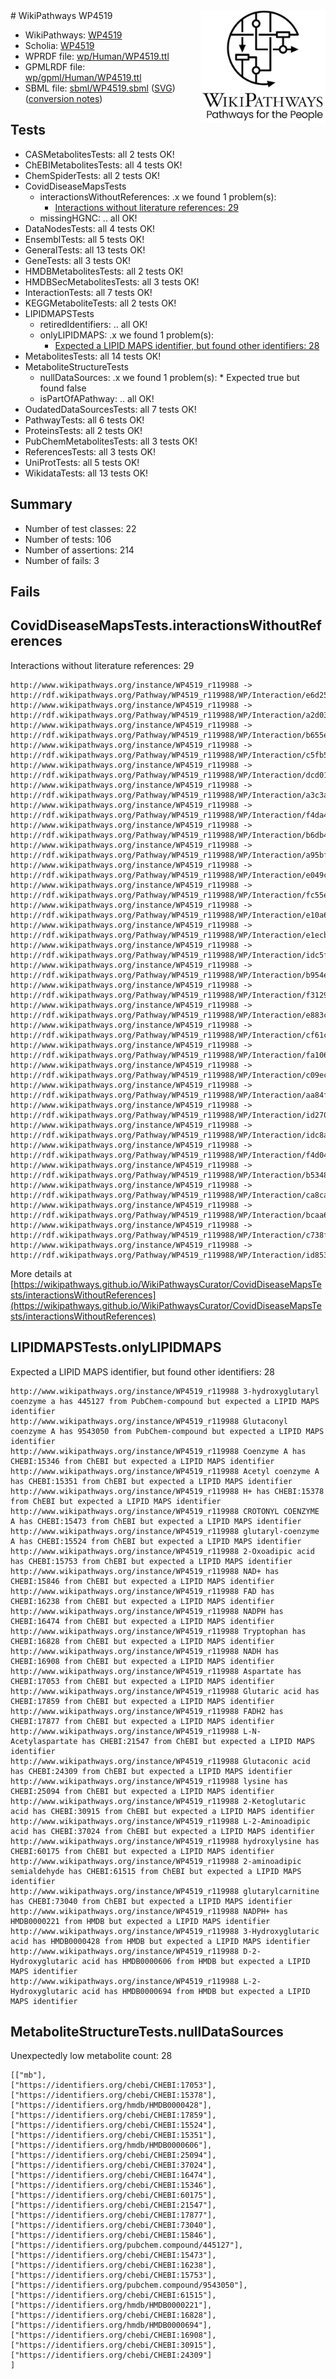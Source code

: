 <img style="float: right; width: 200px" src="../logo.png" />
# WikiPathways WP4519

* WikiPathways: [WP4519](https://identifiers.org/wikipathways:WP4519)
* Scholia: [WP4519](https://scholia.toolforge.org/wikipathways/WP4519)
* WPRDF file: [wp/Human/WP4519.ttl](../wp/Human/WP4519.ttl)
* GPMLRDF file: [wp/gpml/Human/WP4519.ttl](../wp/gpml/Human/WP4519.ttl)
* SBML file: [sbml/WP4519.sbml](../sbml/WP4519.sbml) ([SVG](../sbml/WP4519.svg)) ([conversion notes](../sbml/WP4519.txt))

## Tests
* CASMetabolitesTests: all 2 tests OK!
* ChEBIMetabolitesTests: all 4 tests OK!
* ChemSpiderTests: all 2 tests OK!
* CovidDiseaseMapsTests
    * interactionsWithoutReferences: .x we found 1 problem(s):
        * [Interactions without literature references: 29](#9701cd09)
    * missingHGNC: .. all OK!
* DataNodesTests: all 4 tests OK!
* EnsemblTests: all 5 tests OK!
* GeneralTests: all 13 tests OK!
* GeneTests: all 3 tests OK!
* HMDBMetabolitesTests: all 2 tests OK!
* HMDBSecMetabolitesTests: all 3 tests OK!
* InteractionTests: all 7 tests OK!
* KEGGMetaboliteTests: all 2 tests OK!
* LIPIDMAPSTests
    * retiredIdentifiers: .. all OK!
    * onlyLIPIDMAPS: .x we found 1 problem(s):
        * [Expected a LIPID MAPS identifier, but found other identifiers: 28](#d0bfb69f)
* MetabolitesTests: all 14 tests OK!
* MetaboliteStructureTests
    * nullDataSources: .x we found 1 problem(s):
            * Expected true but found false
    * isPartOfAPathway: .. all OK!
* OudatedDataSourcesTests: all 7 tests OK!
* PathwayTests: all 6 tests OK!
* ProteinsTests: all 2 tests OK!
* PubChemMetabolitesTests: all 3 tests OK!
* ReferencesTests: all 3 tests OK!
* UniProtTests: all 5 tests OK!
* WikidataTests: all 13 tests OK!


## Summary

* Number of test classes: 22
* Number of tests: 106
* Number of assertions: 214
* Number of fails: 3

## Fails

<a name="9701cd09" />

## CovidDiseaseMapsTests.interactionsWithoutReferences

Interactions without literature references: 29
```
http://www.wikipathways.org/instance/WP4519_r119988 -> http://rdf.wikipathways.org/Pathway/WP4519_r119988/WP/Interaction/e6d25
http://www.wikipathways.org/instance/WP4519_r119988 -> http://rdf.wikipathways.org/Pathway/WP4519_r119988/WP/Interaction/a2d03
http://www.wikipathways.org/instance/WP4519_r119988 -> http://rdf.wikipathways.org/Pathway/WP4519_r119988/WP/Interaction/b655e
http://www.wikipathways.org/instance/WP4519_r119988 -> http://rdf.wikipathways.org/Pathway/WP4519_r119988/WP/Interaction/c5fb5
http://www.wikipathways.org/instance/WP4519_r119988 -> http://rdf.wikipathways.org/Pathway/WP4519_r119988/WP/Interaction/dcd01
http://www.wikipathways.org/instance/WP4519_r119988 -> http://rdf.wikipathways.org/Pathway/WP4519_r119988/WP/Interaction/a3c3a
http://www.wikipathways.org/instance/WP4519_r119988 -> http://rdf.wikipathways.org/Pathway/WP4519_r119988/WP/Interaction/f4da4
http://www.wikipathways.org/instance/WP4519_r119988 -> http://rdf.wikipathways.org/Pathway/WP4519_r119988/WP/Interaction/b6db4
http://www.wikipathways.org/instance/WP4519_r119988 -> http://rdf.wikipathways.org/Pathway/WP4519_r119988/WP/Interaction/a95bf
http://www.wikipathways.org/instance/WP4519_r119988 -> http://rdf.wikipathways.org/Pathway/WP4519_r119988/WP/Interaction/e049c
http://www.wikipathways.org/instance/WP4519_r119988 -> http://rdf.wikipathways.org/Pathway/WP4519_r119988/WP/Interaction/fc55e
http://www.wikipathways.org/instance/WP4519_r119988 -> http://rdf.wikipathways.org/Pathway/WP4519_r119988/WP/Interaction/e10a6
http://www.wikipathways.org/instance/WP4519_r119988 -> http://rdf.wikipathways.org/Pathway/WP4519_r119988/WP/Interaction/e1ecb
http://www.wikipathways.org/instance/WP4519_r119988 -> http://rdf.wikipathways.org/Pathway/WP4519_r119988/WP/Interaction/idc5ffd53a
http://www.wikipathways.org/instance/WP4519_r119988 -> http://rdf.wikipathways.org/Pathway/WP4519_r119988/WP/Interaction/b954e
http://www.wikipathways.org/instance/WP4519_r119988 -> http://rdf.wikipathways.org/Pathway/WP4519_r119988/WP/Interaction/f3129
http://www.wikipathways.org/instance/WP4519_r119988 -> http://rdf.wikipathways.org/Pathway/WP4519_r119988/WP/Interaction/e883c
http://www.wikipathways.org/instance/WP4519_r119988 -> http://rdf.wikipathways.org/Pathway/WP4519_r119988/WP/Interaction/cf61c
http://www.wikipathways.org/instance/WP4519_r119988 -> http://rdf.wikipathways.org/Pathway/WP4519_r119988/WP/Interaction/fa106
http://www.wikipathways.org/instance/WP4519_r119988 -> http://rdf.wikipathways.org/Pathway/WP4519_r119988/WP/Interaction/c09ec
http://www.wikipathways.org/instance/WP4519_r119988 -> http://rdf.wikipathways.org/Pathway/WP4519_r119988/WP/Interaction/aa84f
http://www.wikipathways.org/instance/WP4519_r119988 -> http://rdf.wikipathways.org/Pathway/WP4519_r119988/WP/Interaction/id270070ac
http://www.wikipathways.org/instance/WP4519_r119988 -> http://rdf.wikipathways.org/Pathway/WP4519_r119988/WP/Interaction/idc8a9b493
http://www.wikipathways.org/instance/WP4519_r119988 -> http://rdf.wikipathways.org/Pathway/WP4519_r119988/WP/Interaction/f4d04
http://www.wikipathways.org/instance/WP4519_r119988 -> http://rdf.wikipathways.org/Pathway/WP4519_r119988/WP/Interaction/b5348
http://www.wikipathways.org/instance/WP4519_r119988 -> http://rdf.wikipathways.org/Pathway/WP4519_r119988/WP/Interaction/ca8ca
http://www.wikipathways.org/instance/WP4519_r119988 -> http://rdf.wikipathways.org/Pathway/WP4519_r119988/WP/Interaction/bcaa6
http://www.wikipathways.org/instance/WP4519_r119988 -> http://rdf.wikipathways.org/Pathway/WP4519_r119988/WP/Interaction/c738f
http://www.wikipathways.org/instance/WP4519_r119988 -> http://rdf.wikipathways.org/Pathway/WP4519_r119988/WP/Interaction/id85381456
```

More details at [https://wikipathways.github.io/WikiPathwaysCurator/CovidDiseaseMapsTests/interactionsWithoutReferences](https://wikipathways.github.io/WikiPathwaysCurator/CovidDiseaseMapsTests/interactionsWithoutReferences)

<a name="d0bfb69f" />

## LIPIDMAPSTests.onlyLIPIDMAPS

Expected a LIPID MAPS identifier, but found other identifiers: 28
```
http://www.wikipathways.org/instance/WP4519_r119988 3-hydroxyglutaryl coenzyme a has 445127 from PubChem-compound but expected a LIPID MAPS identifier
http://www.wikipathways.org/instance/WP4519_r119988 Glutaconyl  coenzyme A has 9543050 from PubChem-compound but expected a LIPID MAPS identifier
http://www.wikipathways.org/instance/WP4519_r119988 Coenzyme A has CHEBI:15346 from ChEBI but expected a LIPID MAPS identifier
http://www.wikipathways.org/instance/WP4519_r119988 Acetyl coenzyme A has CHEBI:15351 from ChEBI but expected a LIPID MAPS identifier
http://www.wikipathways.org/instance/WP4519_r119988 H+ has CHEBI:15378 from ChEBI but expected a LIPID MAPS identifier
http://www.wikipathways.org/instance/WP4519_r119988 CROTONYL COENZYME A has CHEBI:15473 from ChEBI but expected a LIPID MAPS identifier
http://www.wikipathways.org/instance/WP4519_r119988 glutaryl-coenzyme A has CHEBI:15524 from ChEBI but expected a LIPID MAPS identifier
http://www.wikipathways.org/instance/WP4519_r119988 2-Oxoadipic acid has CHEBI:15753 from ChEBI but expected a LIPID MAPS identifier
http://www.wikipathways.org/instance/WP4519_r119988 NAD+ has CHEBI:15846 from ChEBI but expected a LIPID MAPS identifier
http://www.wikipathways.org/instance/WP4519_r119988 FAD has CHEBI:16238 from ChEBI but expected a LIPID MAPS identifier
http://www.wikipathways.org/instance/WP4519_r119988 NADPH has CHEBI:16474 from ChEBI but expected a LIPID MAPS identifier
http://www.wikipathways.org/instance/WP4519_r119988 Tryptophan has CHEBI:16828 from ChEBI but expected a LIPID MAPS identifier
http://www.wikipathways.org/instance/WP4519_r119988 NADH has CHEBI:16908 from ChEBI but expected a LIPID MAPS identifier
http://www.wikipathways.org/instance/WP4519_r119988 Aspartate has CHEBI:17053 from ChEBI but expected a LIPID MAPS identifier
http://www.wikipathways.org/instance/WP4519_r119988 Glutaric acid has CHEBI:17859 from ChEBI but expected a LIPID MAPS identifier
http://www.wikipathways.org/instance/WP4519_r119988 FADH2 has CHEBI:17877 from ChEBI but expected a LIPID MAPS identifier
http://www.wikipathways.org/instance/WP4519_r119988 L-N-Acetylaspartate has CHEBI:21547 from ChEBI but expected a LIPID MAPS identifier
http://www.wikipathways.org/instance/WP4519_r119988 Glutaconic acid has CHEBI:24309 from ChEBI but expected a LIPID MAPS identifier
http://www.wikipathways.org/instance/WP4519_r119988 lysine has CHEBI:25094 from ChEBI but expected a LIPID MAPS identifier
http://www.wikipathways.org/instance/WP4519_r119988 2-Ketoglutaric acid has CHEBI:30915 from ChEBI but expected a LIPID MAPS identifier
http://www.wikipathways.org/instance/WP4519_r119988 L-2-Aminoadipic acid has CHEBI:37024 from ChEBI but expected a LIPID MAPS identifier
http://www.wikipathways.org/instance/WP4519_r119988 hydroxylysine has CHEBI:60175 from ChEBI but expected a LIPID MAPS identifier
http://www.wikipathways.org/instance/WP4519_r119988 2-aminoadipic semialdehyde has CHEBI:61515 from ChEBI but expected a LIPID MAPS identifier
http://www.wikipathways.org/instance/WP4519_r119988 glutarylcarnitine has CHEBI:73040 from ChEBI but expected a LIPID MAPS identifier
http://www.wikipathways.org/instance/WP4519_r119988 NADPH+ has HMDB0000221 from HMDB but expected a LIPID MAPS identifier
http://www.wikipathways.org/instance/WP4519_r119988 3-Hydroxyglutaric acid has HMDB0000428 from HMDB but expected a LIPID MAPS identifier
http://www.wikipathways.org/instance/WP4519_r119988 D-2-Hydroxyglutaric acid has HMDB0000606 from HMDB but expected a LIPID MAPS identifier
http://www.wikipathways.org/instance/WP4519_r119988 L-2-Hydroxyglutaric acid has HMDB0000694 from HMDB but expected a LIPID MAPS identifier
```

<a name="919041b0" />

## MetaboliteStructureTests.nullDataSources

Unexpectedly low metabolite count: 28
```
[["mb"],
["https://identifiers.org/chebi/CHEBI:17053"],
["https://identifiers.org/chebi/CHEBI:15378"],
["https://identifiers.org/hmdb/HMDB0000428"],
["https://identifiers.org/chebi/CHEBI:17859"],
["https://identifiers.org/chebi/CHEBI:15524"],
["https://identifiers.org/chebi/CHEBI:15351"],
["https://identifiers.org/hmdb/HMDB0000606"],
["https://identifiers.org/chebi/CHEBI:25094"],
["https://identifiers.org/chebi/CHEBI:37024"],
["https://identifiers.org/chebi/CHEBI:16474"],
["https://identifiers.org/chebi/CHEBI:15346"],
["https://identifiers.org/chebi/CHEBI:60175"],
["https://identifiers.org/chebi/CHEBI:21547"],
["https://identifiers.org/chebi/CHEBI:17877"],
["https://identifiers.org/chebi/CHEBI:73040"],
["https://identifiers.org/chebi/CHEBI:15846"],
["https://identifiers.org/pubchem.compound/445127"],
["https://identifiers.org/chebi/CHEBI:15473"],
["https://identifiers.org/chebi/CHEBI:16238"],
["https://identifiers.org/chebi/CHEBI:15753"],
["https://identifiers.org/pubchem.compound/9543050"],
["https://identifiers.org/chebi/CHEBI:61515"],
["https://identifiers.org/hmdb/HMDB0000221"],
["https://identifiers.org/chebi/CHEBI:16828"],
["https://identifiers.org/hmdb/HMDB0000694"],
["https://identifiers.org/chebi/CHEBI:16908"],
["https://identifiers.org/chebi/CHEBI:30915"],
["https://identifiers.org/chebi/CHEBI:24309"]
]
```

